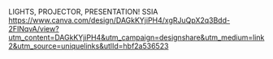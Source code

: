 LIGHTS, PROJECTOR, PRESENTATION!
SSIA
https://www.canva.com/design/DAGkKYjiPH4/xgRJuQpX2q3Bdd-2FINqvA/view?utm_content=DAGkKYjiPH4&utm_campaign=designshare&utm_medium=link2&utm_source=uniquelinks&utlId=hbf2a536523
